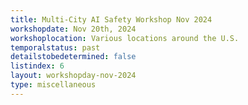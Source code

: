 ```yaml
---
title: Multi-City AI Safety Workshop Nov 2024
workshopdate: Nov 20th, 2024
workshoplocation: Various locations around the U.S.
temporalstatus: past
detailstobedetermined: false
listindex: 6
layout: workshopday-nov-2024
type: miscellaneous
---
```


